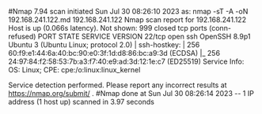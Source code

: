 #Nmap 7.94 scan initiated Sun Jul 30 08:26:10 2023 as: nmap -sT -A -oN 192.168.241.122.md 192.168.241.122
Nmap scan report for 192.168.241.122
Host is up (0.066s latency).
Not shown: 999 closed tcp ports (conn-refused)
PORT   STATE SERVICE VERSION
22/tcp open  ssh     OpenSSH 8.9p1 Ubuntu 3 (Ubuntu Linux; protocol 2.0)
| ssh-hostkey: 
|   256 60:f9:e1:44:6a:40:bc:90:e0:3f:1d:d8:86:bc:a9:3d (ECDSA)
|_  256 24:97:84:f2:58:53:7b:a3:f7:40:e9:ad:3d:12:1e:c7 (ED25519)
Service Info: OS: Linux; CPE: cpe:/o:linux:linux_kernel

Service detection performed. Please report any incorrect results at https://nmap.org/submit/ .
#Nmap done at Sun Jul 30 08:26:14 2023 -- 1 IP address (1 host up) scanned in 3.97 seconds
